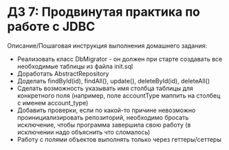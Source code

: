 # ДЗ 7: Продвинутая практика по работе с JDBC
Описание/Пошаговая инструкция выполнения домашнего задания:

- Реализовать класс DbMigrator - он должен при старте создавать все необходимые таблицы из файла init.sql
- Доработать AbstractRepository
- Доделать findById(id), findAll(), update(), deleteById(id), deleteAll()
- Сделать возможность указывать имя столбца таблицы для конкретного поля (например, поле accountType маппить на столбец с именем account_type)
- Добавить проверки, если по какой-то причине невозможно проинициализировать репозиторий, необходимо бросать исключение, чтобы программа завершила свою работу (в исключении надо объяснить что сломалось)
- Работу с полями объектов выполнять только через геттеры/сеттеры

